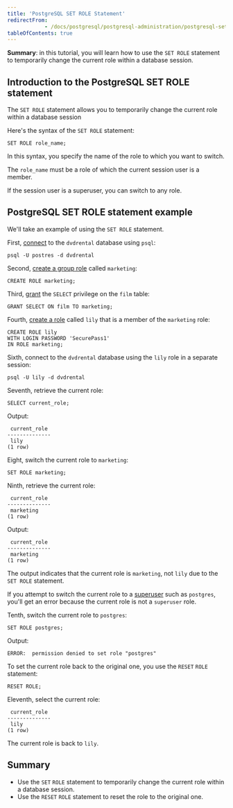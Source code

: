 ```yaml
---
title: 'PostgreSQL SET ROLE Statement'
redirectFrom: 
            - /docs/postgresql/postgresql-administration/postgresql-set-role/
tableOfContents: true
---
```


**Summary**: in this tutorial, you will learn how to use the `SET ROLE` statement to temporarily change the current role within a database session.

## Introduction to the PostgreSQL SET ROLE statement

The `SET ROLE` statement allows you to temporarily change the current role within a database session

Here's the syntax of the `SET ROLE` statement:

```
SET ROLE role_name;
```

In this syntax, you specify the name of the role to which you want to switch.

The `role_name` must be a role of which the current session user is a member.

If the session user is a superuser, you can switch to any role.

## PostgreSQL SET ROLE statement example

We'll take an example of using the `SET ROLE` statement.

First, [connect](https://www.postgresqltutorial.com/postgresql-getting-started/connect-to-postgresql-database/) to the `dvdrental` database using `psql`:

```
psql -U postres -d dvdrental
```

Second, [create a group role](https://www.postgresqltutorial.com/postgresql-administration/postgresql-role-membership/) called `marketing`:

```
CREATE ROLE marketing;
```

Third, [grant](https://www.postgresqltutorial.com/postgresql-administration/postgresql-grant/) the `SELECT` privilege on the `film` table:

```
GRANT SELECT ON film TO marketing;
```

Fourth, [create a role](https://www.postgresqltutorial.com/postgresql-administration/postgresql-role-membership/) called `lily` that is a member of the `marketing` role:

```
CREATE ROLE lily
WITH LOGIN PASSWORD 'SecurePass1'
IN ROLE marketing;
```

Sixth, connect to the `dvdrental` database using the `lily` role in a separate session:

```
psql -U lily -d dvdrental
```

Seventh, retrieve the current role:

```
SELECT current_role;
```

Output:

```
 current_role
--------------
 lily
(1 row)
```

Eight, switch the current role to `marketing`:

```
SET ROLE marketing;
```

Ninth, retrieve the current role:

```
 current_role
--------------
 marketing
(1 row)
```

Output:

```
 current_role
--------------
 marketing
(1 row)
```

The output indicates that the current role is `marketing`, not `lily` due to the `SET ROLE` statement.

If you attempt to switch the current role to a [superuser](https://www.postgresqltutorial.com/postgresql-administration/create-superuser-postgresql/) such as `postgres`, you'll get an error because the current role is not a `superuser` role.

Tenth, switch the current role to `postgres`:

```
SET ROLE postgres;
```

Output:

```
ERROR:  permission denied to set role "postgres"
```

To set the current role back to the original one, you use the `RESET` `ROLE` statement:

```
RESET ROLE;
```

Eleventh, select the current role:

```
 current_role
--------------
 lily
(1 row)
```

The current role is back to `lily`.

## Summary

- Use the `SET` `ROLE` statement to temporarily change the current role within a database session.
- Use the `RESET` `ROLE` statement to reset the role to the original one.
